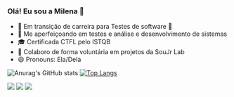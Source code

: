 ### Olá! Eu sou a Milena 👋

- 🔭 Em transição de carreira para Testes de software 🐞
- 🌱 Me aperfeiçoando em testes e análise e desenvolvimento de sistemas
- 🎓 Certificada CTFL pelo ISTQB 
- 👯 Colaboro de forma voluntária em projetos da SouJr Lab
- 😄 Pronouns: Ela/Dela

![Anurag's GitHub stats](https://github-readme-stats.vercel.app/api?username=milenarcaitano&show_icons=true&theme=buefy)
[![Top Langs](https://github-readme-stats.vercel.app/api/top-langs/?username=milenarcaitano&layout=compact&langs_count=16&theme=buefy)](https://github.com/milenarcaitano/milenarcaitano/blob/main/README.md)

<div> 
<a href="https://discord.com/channels/@me/1068307616910024775"><img src="https://img.shields.io/badge/Discord-7289DA?style=for-the-badge&logo=discord&logoColor=white" target="_blank"></a> 
  <a href = "mailto:milenarocha601@gmail.com"><img src="https://img.shields.io/badge/-Gmail-%23333?style=for-the-badge&logo=gmail&logoColor=white" target="_blank"></a>
  <a href="https://www.linkedin.com/in/milenarochacaitano/" target="_blank"><img src="https://img.shields.io/badge/-LinkedIn-%230077B5?style=for-the-badge&logo=linkedin&logoColor=white" target="_blank"></a> 
  
</div>
